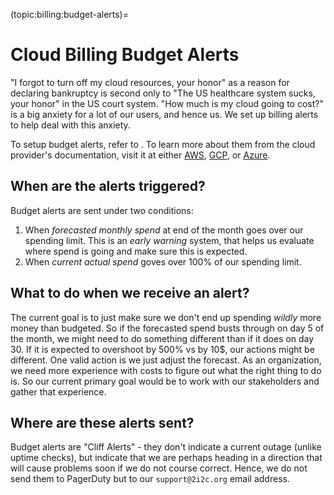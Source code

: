 (topic:billing:budget-alerts)=
# Cloud Billing Budget Alerts

"I forgot to turn off my cloud resources, your honor" as a reason for declaring
bankruptcy is second only to "The US healthcare system sucks, your honor" in the
US court system. "How much is my cloud going to cost?" is a big anxiety for a lot
of our users, and hence us. We set up billing alerts to help deal with this anxiety.

To setup budget alerts, refer to [](howto:setting-up-budget-alerts). To learn
more about them from the cloud provider's documentation, visit it at either
[AWS], [GCP], or [Azure].

[aws]: https://aws.amazon.com/aws-cost-management/aws-budgets/
[azure]: https://learn.microsoft.com/en-us/azure/cost-management-billing/costs/cost-mgt-alerts-monitor-usage-spending
[gcp]: https://cloud.google.com/billing/docs/how-to/budgets

## When are the alerts triggered?

Budget alerts are sent under two conditions:

1. When *forecasted monthly spend* at end of the month goes over our spending limit.
   This is an *early warning* system, that helps us evaluate where spend is going
   and make sure this is expected.
2. When *current actual spend* goves over 100% of our spending limit.

## What to do when we receive an alert?

The current goal is to just make sure we don't end up spending *wildly* more money
than budgeted. So if the forecasted spend busts through on day 5 of the month,
we might need to do something different than if it does on day 30. If it is expected
to overshoot by 500% vs by 10$, our actions might be different. One valid action is
we just adjust the forecast. As an organization, we need more experience with costs
to figure out what the right thing to do is. So our current primary goal would
be to work with our stakeholders and gather that experience.

## Where are these alerts sent?

Budget alerts are "Cliff Alerts" - they don't indicate a current outage (unlike
uptime checks), but indicate that we are perhaps heading in a direction that will
cause problems soon if we do not course correct. Hence, we do not send them to
PagerDuty but to our `support@2i2c.org` email address.
